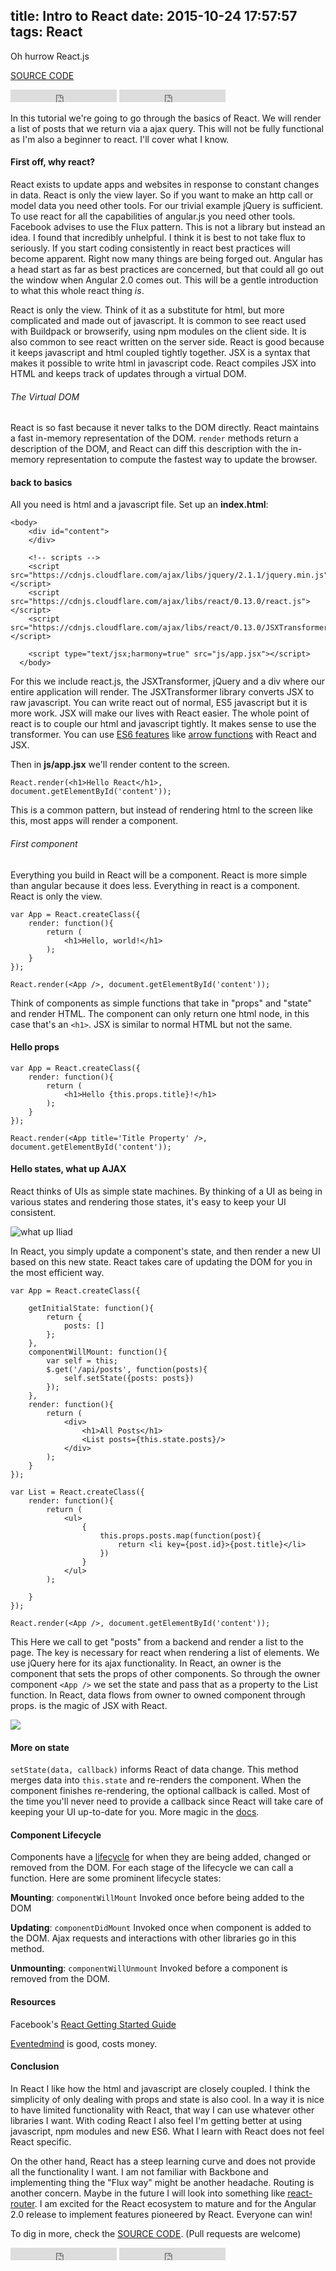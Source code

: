 title: Intro to React
date: 2015-10-24 17:57:57
tags: React
---

Oh hurrow React.js
<!-- more -->

[SOURCE CODE](https://github.com/jasonshark/intro-to-react)

<iframe src="https://ghbtns.com/github-btn.html?user=jasonshark&repo=intro-to-react&type=fork&count=true" frameborder="0" scrolling="0" width="170px" height="20px"></iframe>

<iframe src="https://ghbtns.com/github-btn.html?user=jasonshark&repo=intro-to-react&type=star&count=true" frameborder="0" scrolling="0" width="170px" height="20px"></iframe>

In this tutorial we're going to go through the basics of React. We will render a list of posts that we return via a ajax query. This will not be fully functional as I'm also a beginner to react. I'll cover what I know.

#### First off, why react?
React exists to update apps and websites in response  to constant changes in data. React is only the view layer. So if you want to make an http call or model data you need other tools. For our trivial example jQuery is sufficient. To use react for all the capabilities of angular.js you need other tools. Facebook advises to use the Flux pattern. This is not a library but instead an idea. I found that incredibly unhelpful. I think it is best to not take flux to seriously. If you start coding consistently in react best practices will become apparent. Right now many things are being forged out. Angular has a head start as far as best practices are concerned, but that could all go out the window when Angular 2.0 comes out. This will be a gentle introduction to what this whole react thing *is*.

React is only the view. Think of it as a substitute for html, but more complicated and made out of javascript. It is common to see react used with Buildpack or browserify, using npm modules on the client side. It is also common to see react written on the server side. React is good because it keeps javascript and html coupled tightly together. JSX is a syntax that makes it possible to write html in javascript code. React compiles JSX into HTML and keeps track of updates through a virtual DOM.

###### The Virtual DOM
React is so fast because it never talks to the DOM directly. React maintains a fast in-memory representation of the DOM. `render` methods return a description of the DOM, and React can diff this description with the in-memory representation to compute the fastest way to update the browser.

#### back to basics
All you need is html and a javascript file. Set up an **index.html**:

```
<body>
    <div id="content">
    </div>

    <!-- scripts -->
    <script src="https://cdnjs.cloudflare.com/ajax/libs/jquery/2.1.1/jquery.min.js"></script>
    <script src="https://cdnjs.cloudflare.com/ajax/libs/react/0.13.0/react.js"></script>
    <script src="https://cdnjs.cloudflare.com/ajax/libs/react/0.13.0/JSXTransformer.js"></script>
    
    <script type="text/jsx;harmony=true" src="js/app.jsx"></script>
  </body>
```

For this we include react.js, the JSXTransformer, jQuery and a div where our entire application will render. The JSXTransformer library converts JSX to raw javascript. You can write react out of normal, ES5 javascript but it is more work. JSX will make our lives with React easier. The whole point of react is to couple our html and javascript tightly. It makes sense to use the transformer. You can use [ES6 features](http://es6katas.org/?utm_source=javascriptweekly&utm_medium=email) like [arrow functions](http://connorleech.ghost.io/es6-features/) with React and JSX. 

Then in **js/app.jsx** we'll render content to the screen.
```
React.render(<h1>Hello React</h1>, document.getElementById('content'));
```
This is a common pattern, but instead of rendering html to the screen like this, most apps will render a component.


###### First component
Everything you build in React will be a component. React is more simple than angular because it does less. Everything in react is a component. React is only the view.

```
var App = React.createClass({
    render: function(){
        return (
            <h1>Hello, world!</h1>
        );
    }
});

React.render(<App />, document.getElementById('content'));
```

Think of components as simple functions that take in "props" and "state" and render HTML. The component can only return one html node, in this case that's an `<h1>`. JSX is similar to normal HTML but not the same.


#### Hello props

```
var App = React.createClass({
    render: function(){
        return (
            <h1>Hello {this.props.title}!</h1>
        );
    }
});

React.render(<App title='Title Property' />, document.getElementById('content'));
```

#### Hello states, what up AJAX

React thinks of UIs as simple state machines. By thinking of a UI as being in various states and rendering those states, it's easy to keep your UI consistent.

![what up Iliad](http://static.comicvine.com/uploads/original/12/127594/4621261-6047962655-u-mEl.gif)

In React, you simply update a component's state, and then render a new UI based on this new state. React takes care of updating the DOM for you in the most efficient way.

```
var App = React.createClass({

	getInitialState: function(){
		return {
			posts: []
		};
	},
	componentWillMount: function(){
		var self = this;
		$.get('/api/posts', function(posts){
			self.setState({posts: posts})
		});
	},
	render: function(){
		return (
			<div>
				<h1>All Posts</h1>
				<List posts={this.state.posts}/>
			</div>
		);
	}
});

var List = React.createClass({
	render: function(){
		return (
			<ul>
				{
					this.props.posts.map(function(post){
						return <li key={post.id}>{post.title}</li>
					})
				}
			</ul>
		);

	}
});

React.render(<App />, document.getElementById('content'));
```

This Here we call to get "posts" from a backend and render a list to the page. The key is necessary for react when rendering a list of elements. We use jQuery here for its ajax functionality. In React, an owner is the component that sets the props of other components. So through the owner component `<App />` we set the state and pass that as a property to the List function. In React, data flows from owner to owned component through props. is the magic of JSX with React.

![](http://media.giphy.com/media/eaJyDondNeLHq/giphy.gif)

#### More on state
`setState(data, callback)` informs React of data change. This method merges data into `this.state` and re-renders the component. When the component finishes re-rendering, the optional callback is called. Most of the time you'll never need to provide a callback since React will take care of keeping your UI up-to-date for you. More magic in the [docs](https://facebook.github.io/react/docs/interactivity-and-dynamic-uis.html).

#### Component Lifecycle
Components have a [lifecycle](https://facebook.github.io/react/docs/component-specs.html) for when they are being added, changed or removed from the DOM. For each stage of the lifecycle we can call a function. Here are some prominent lifecycle states:

**Mounting**: `componentWillMount` Invoked once before being added to the DOM

**Updating**: `componentDidMount` Invoked once when component is added to the DOM. Ajax requests and interactions with other libraries go in this method.

**Unmounting**: `componentWillUnmount` Invoked before a component is removed from the DOM.

#### Resources

Facebook's [React Getting Started Guide](https://facebook.github.io/react/docs/why-react.html)

[Eventedmind](https://www.eventedmind.com/) is good, costs money.

#### Conclusion

In React I like how the html and javascript are closely coupled. I think the simplicity of only dealing with props and state is also cool. In a way it is nice to have limited functionality with React, that way I can use whatever other libraries I want. With coding React I also feel I'm getting better at using javascript, npm modules and new ES6. What I learn with React does not feel React specific.

On the other hand, React has a steep learning curve and does not provide all the functionality I want. I am not familiar with Backbone and implementing thing the "Flux way" might be another headache. Routing is another concern. Maybe in the future I will look into something like [react-router](https://github.com/rackt/react-router). I am excited for the React ecosystem to mature and for the Angular 2.0 release to implement features pioneered by React. Everyone can win!

To dig in more, check the [SOURCE CODE](https://github.com/jasonshark/intro-to-react). (Pull requests are welcome)

<iframe src="https://ghbtns.com/github-btn.html?user=jasonshark&repo=intro-to-react&type=fork&count=true" frameborder="0" scrolling="0" width="170px" height="20px"></iframe>

<iframe src="https://ghbtns.com/github-btn.html?user=jasonshark&repo=intro-to-react&type=star&count=true" frameborder="0" scrolling="0" width="170px" height="20px"></iframe>